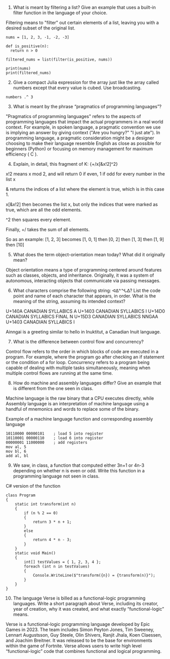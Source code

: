 
1. What is meant by filtering a list? Give an example that uses a built-in filter function in the language of your choice.

Filtering means to "filter" out certain elements of a list, leaving you with a desired subset of the original list. 
```
nums = [1, 2, 3, -1, -2, -3]

def is_positive(n):
  return n > 0

filtered_nums = list(filter(is_positive, nums))

print(nums)
print(filtered_nums)
```
2. Give a compact Julia expression for the array just like the array called numbers except that every value is cubed. Use broadcasting.
```
numbers .^ 3
```
3. What is meant by the phrase “pragmatics of programming languages”?

"Pragmatics of programming languages" refers to the aspects of programming languages that impact the actual programmers in a real world context. For example, in spoken language, a pragmatic convention we use is implying an answer by giving context ("Are you hungry?" "I just ate"). In programming language, a pragmatic consideration might be a designer choosing to make their language resemble English as close as possible for beginners (Python) or focusing on  memory management for maximum efficiency ( C ).

4. Explain, in detail, this fragment of K: {+/x[&x!2]^2}

x!2 means x mod 2, and will return 0 if even, 1 if odd for every number in the list x

& returns the indices of a list where the element is true, which is in this case 1.

x[&x!2] then becomes the list x, but only the indices that were marked as true, which are all the odd elements.

^2 then squares every element.

Finally, +/ takes the sum of all elements.

So as an example:
[1, 2, 3] becomes [1, 0, 1] then [0, 2] then [1, 3] then [1, 9] then [10]

5. What does the term object-orientation mean today? What did it originally mean?

 Object orientation means a type of programming centered around features such as classes, objects, and inheritance. Originally, it was a system of autonomous, interacting objects that communicate via passing messages.

6. What characters comprise the following string: ᐊᐃᓐᖓᐃ? List the code point and name of each character that appears, in order. What is the meaning of the string, assuming its intended context?

U+140A CANADIAN SYLLABICS A 
U+1403 CANADIAN SYLLABICS I
U+14D0 CANADIAN SYLLABICS FINAL N
U+15D3 CANADIAN SYLLABICS NNGAA
U+1403 CANADIAN SYLLABICS I

Ainngai is a greeting similar to hello in Inuktitut, a Canadian Inuit language.

7. What is the difference between control flow and concurrency?

Control flow refers to the order in which blocks of code are executed in a program. For example, where the program go after checking an if statement or the condition of a for loop. Concurrency refers to a program being capable of dealing with multiple tasks simultaneously, meaning when multiple control flows are running at the same time.

8. How do machine and assembly languages differ? Give an example that is different from the one seen in class.

Machine language is the raw binary that a CPU executes directly, while Assembly language is an interpretation of machine language using a handful of mnemonics and words to replace some of the binary.

Example of a machine language function and corresponding assembly language
```
10110000 00000101    ; load 5 into register
10110001 00000110    ; load 6 into register
00000001 11000000    ; add registers
mov al, 5
mov bl, 6
add al, bl
```
9. We saw, in class, a function that computed either 3n+1 or 4n-3 depending on whether n is even or odd. Write this function in a programming language not seen in class.

C# version of the function
```
class Program
{
    static int transform(int n)
    {
        if (n % 2 == 0)
        {
            return 3 * n + 1;
        }
        else
        {
            return 4 * n - 3;
        }
    }
    static void Main()
    {
        int[] testValues = { 1, 2, 3, 4 };
        foreach (int n in testValues)
        {
            Console.WriteLine($"transform({n}) = {transform(n)}");
        }
    }
}
```
10. The language Verse is billed as a functional-logic programming languages. Write a short paragraph about Verse, including its creator, year of creation, why it was created, and what exactly “functional-logic” means.

Verse is a functional-logic programming language developed by Epic Games in 2023. The team includes Simon Peyton Jones, Tim Sweeney, Lennart Augustsson, Guy Steele, Olin Shivers, Ranjit Jhala, Koen Claessen, and Joachim Breitner. It was released to be the base for environments within the game of Fortnite. Verse allows users to write high level “functional-logic” code that combines functional and logical programming.
